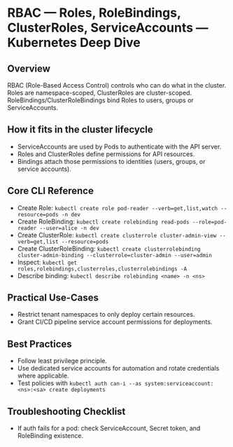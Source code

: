 # RBAC — Roles, RoleBindings, ClusterRoles, ServiceAccounts — Kubernetes Deep Dive

## Overview
RBAC (Role-Based Access Control) controls who can do what in the cluster. Roles are namespace-scoped, ClusterRoles are cluster-scoped. RoleBindings/ClusterRoleBindings bind Roles to users, groups or ServiceAccounts.

## How it fits in the cluster lifecycle
- ServiceAccounts are used by Pods to authenticate with the API server.
- Roles and ClusterRoles define permissions for API resources.
- Bindings attach those permissions to identities (users, groups, or service accounts).

## Core CLI Reference
- Create Role: `kubectl create role pod-reader --verb=get,list,watch --resource=pods -n dev`
- Create RoleBinding: `kubectl create rolebinding read-pods --role=pod-reader --user=alice -n dev`
- Create ClusterRole: `kubectl create clusterrole cluster-admin-view --verb=get,list --resource=pods`
- Create ClusterRoleBinding: `kubectl create clusterrolebinding cluster-admin-binding --clusterrole=cluster-admin --user=admin`
- Inspect: `kubectl get roles,rolebindings,clusterroles,clusterrolebindings -A`
- Describe binding: `kubectl describe rolebinding <name> -n <ns>`

## Practical Use-Cases
- Restrict tenant namespaces to only deploy certain resources.
- Grant CI/CD pipeline service account permissions for deployments.

## Best Practices
- Follow least privilege principle.
- Use dedicated service accounts for automation and rotate credentials where applicable.
- Test policies with `kubectl auth can-i --as system:serviceaccount:<ns>:<sa> create deployments`

## Troubleshooting Checklist
- If auth fails for a pod: check ServiceAccount, Secret token, and RoleBinding existence.
